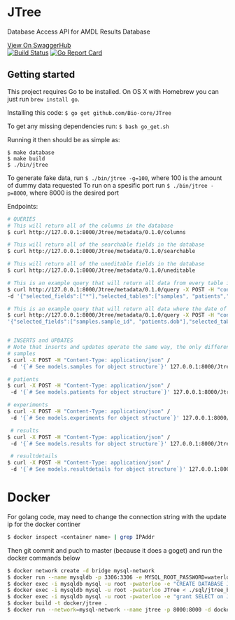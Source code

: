 # JTree

Database Access API for AMDL Results Database

[View On SwaggerHub](https://app.swaggerhub.com/apis/JTree/jtree-metadata_api/0.1.0)
</br>
[![Build Status](https://travis-ci.org/Bio-Core/JTree.svg?branch=master)](https://travis-ci.org/Bio-Core/JTree)
[![Go Report Card](https://goreportcard.com/badge/Bio-core/Jtree)](https://goreportcard.com/report/Bio-core/Jtree)

## Getting started

This project requires Go to be installed. On OS X with Homebrew you can just run `brew install go`.

Installing this code:
`$ go get github.com/Bio-core/JTree`

To get any missing dependencies run:
`$ bash go_get.sh`

Running it then should be as simple as:

```console
$ make database
$ make build
$ ./bin/jtree
```
To generate fake data, run `$ ./bin/jtree -g=100`, where 100 is the amount of dummy data requested
To run on a spesific port run `$ ./bin/jtree -p=8000`, where 8000 is the desired port



Endpoints:

```sh
# QUERIES
# This will return all of the columns in the database
$ curl http://127.0.0.1:8000/Jtree/metadata/0.1.0/columns

# This will return all of the searchable fields in the database
$ curl http://127.0.0.1:8000/Jtree/metadata/0.1.0/searchable

# This will return all of the uneditable fields in the database
$ curl http://127.0.0.1:8000/Jtree/metadata/0.1.0/uneditable

# This is an example query that will return all data from every table in the database
$ curl http://127.0.0.1:8000/Jtree/metadata/0.1.0/query -X POST -H "content-type:application/json" /
-d '{"selected_fields":["*"],"selected_tables":["samples", "patients","experiments", "results", "resultdetails"],"selected_conditions":[[]]}'

# This is an example query that will return all data where the date of birth is greater than 1950
$ curl http://127.0.0.1:8000/Jtree/metadata/0.1.0/query -X POST -H "content-type:application/json" -d /
'{"selected_fields":["samples.sample_id", "patients.dob"],"selected_tables":["samples", "patients","experiments", "results", "resultdetails"],"selected_conditions":[["AND", "patients.dob", "Greater than", "1950"]]}'


# INSERTS and UPDATES
# Note that inserts and updates operate the same way, the only difference is that the public key is not passed with the object structure for in insert
# samples
$ curl -X POST -H "Content-Type: application/json" /
 -d '{`# See models.samples for object structure`}' 127.0.0.1:8000/Jtree/metadata/0.1.0/samples

# patients
$ curl -X POST -H "Content-Type: application/json" /
 -d '{`# See models.patients for object structure`}' 127.0.0.1:8000/Jtree/metadata/0.1.0/patients

# experiments
$ curl -X POST -H "Content-Type: application/json" /
 -d '{`# See models.experiments for object structure`}' 127.0.0.1:8000/Jtree/metadata/0.1.0/experiments

 # results
$ curl -X POST -H "Content-Type: application/json" /
 -d '{`# See models.results for object structure`}' 127.0.0.1:8000/Jtree/metadata/0.1.0/results

 # resultdetails
$ curl -X POST -H "Content-Type: application/json" /
 -d '{`# See models.resultdetails for object structure`}' 127.0.0.1:8000/Jtree/metadata/0.1.0/resultdetails

```


# Docker
For golang code, may need to change the connection string with the update ip for the docker continer
```bash
$ docker inspect <container name> | grep IPAddr
```
Then git commit and puch to master (because it does a goget) and run the docker commands below
```bash
$ docker network create -d bridge mysql-network
$ docker run --name mysqldb -p 3306:3306 -e MYSQL_ROOT_PASSWORD=waterloo -d --network=mysql-network mysql/mysql-server
$ docker exec -i mysqldb mysql -u root -pwaterloo -e "CREATE DATABASE JTree"
$ docker exec -i mysqldb mysql -u root -pwaterloo JTree < ./sql/jtree_backup.sql
$ docker exec -i mysqldb mysql -u root -pwaterloo -e "grant SELECT on JTree.* to 'select'@'%' identified by 'passwords';flush privileges;grant SELECT,INSERT, UPDATE on JTree.* to 'update'@'%' identified by 'passwordu';flush privileges;"
$ docker build -t docker/jtree .
$ docker run --network=mysql-network --name jtree -p 8000:8000 -d docker/jtree
```
